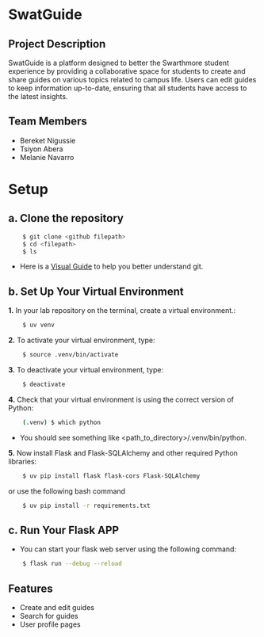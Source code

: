 # SwatGuide

## Project Description
SwatGuide is a platform designed to better the Swarthmore student experience by providing a collaborative space for students to create and share guides on various topics related to campus life. Users can edit guides to keep information up-to-date, ensuring that all students have access to the latest insights.

## Team Members
- Bereket Nigussie
- Tsiyon Abera
- Melanie Navarro

# Setup
## a. Clone the repository

```bash
    $ git clone <github filepath>
    $ cd <filepath>
    $ ls
```

- Here is a [Visual Guide](https://medium.com/@ashk3l/a-visual-introduction-to-git-9fdca5d3b43a) to help you better understand git.

## b. Set Up Your Virtual Environment

**1.** In your lab repository on the terminal, create a virtual environment.:

```bash
    $ uv venv
```

**2.** To activate your virtual environment, type:

```bash
    $ source .venv/bin/activate
```

**3.** To deactivate your virtual environment, type:

```bash
    $ deactivate
```

**4.** Check that your virtual environment is using the correct version of Python:

```bash
    (.venv) $ which python
```
- You should see something like <path_to_directory>/.venv/bin/python.

**5.** Now install Flask and Flask-SQLAlchemy and other required Python libraries:

```bash
    $ uv pip install flask flask-cors Flask-SQLAlchemy
``` 

or use the following bash command

```bash
    $ uv pip install -r requirements.txt
```

## c. Run Your Flask APP

- You can start your flask web server using the following command:

```bash
    $ flask run --debug --reload
```

## Features
- Create and edit guides
- Search for guides
- User profile pages

